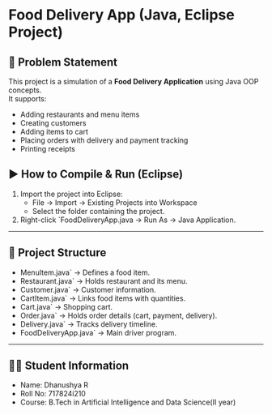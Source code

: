 # Food Delivery App (Java, Eclipse Project)

## 📌 Problem Statement
This project is a simulation of a **Food Delivery Application** using Java OOP concepts.  
It supports:
- Adding restaurants and menu items
- Creating customers
- Adding items to cart
- Placing orders with delivery and payment tracking
- Printing receipts


## ▶️ How to Compile & Run (Eclipse)
1. Import the project into Eclipse:
   - File → Import → Existing Projects into Workspace
   - Select the folder containing the project.
2. Right-click `FoodDeliveryApp.java → Run As → Java Application.

---

## 📂 Project Structure
- MenuItem.java` → Defines a food item.
- Restaurant.java` → Holds restaurant and its menu.
- Customer.java` → Customer information.
- CartItem.java` → Links food items with quantities.
- Cart.java` → Shopping cart.
- Order.java` → Holds order details (cart, payment, delivery).
- Delivery.java` → Tracks delivery timeline.
- FoodDeliveryApp.java` → Main driver program.

---

## 👨‍🎓 Student Information
- Name: Dhanushya R 
- Roll No: 717824i210
- Course:  B.Tech in Artificial Intelligence and Data Science(II year)

